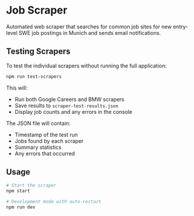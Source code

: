 # Job Scraper

Automated web scraper that searches for common job sites for new entry-level SWE job postings in Munich and sends email notifications.

## Testing Scrapers

To test the individual scrapers without running the full application:

```bash
npm run test-scrapers
```

This will:
- Run both Google Careers and BMW scrapers
- Save results to `scraper-test-results.json`
- Display job counts and any errors in the console

The JSON file will contain:
- Timestamp of the test run
- Jobs found by each scraper
- Summary statistics
- Any errors that occurred

## Usage

```bash
# Start the scraper
npm start

# Development mode with auto-restart
npm run dev
```
